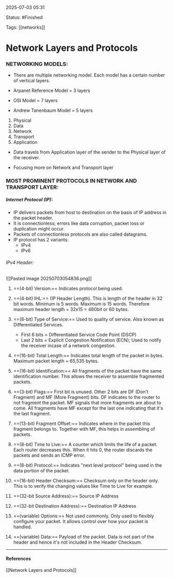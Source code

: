 
2025-07-03 05:31

Status: #Finished 

Tags: [[networks]]

# Network Layers and Protocols

### NETWORKING MODELS:

- There are multiple networking model. Each model has a certain number of vertical layers.

- Arpanet Reference Model = 3 layers
- OSI Model = 7 layers
- Andrew Tanenbaum Model = 5 layers

1. Physical
2. Data
3. Network
4. Transport
5. Application

- Data travels from Application layer of the sender to the Physical layer of the receiver.

- Focusing more on Network and Transport layer

### MOST PROMINENT PROTOCOLS IN NETWORK AND TRANSPORT LAYER:
##### Internet Protocol (IP):

- IP delivers packets from host to destination on the basis of IP address in the packet header.
- It is connectionless; errors like data corruption, packet loss or duplication might occur.
- Packets of connectionless protocols are also called datagrams. 
- IP protocol has 2 variants:
	- IPv4
	- IPv6

###### IPv4 Header:
![[Pasted image 20250703054836.png]]

1. ==(4-bit) Version:== Indicates protocol being used.
2. ==(4-bit) IHL:== (IP Header Length). This is length of the header in 32 bit words. Minimum is 5 words. Maximum is 15 words. Therefore maximum header length = 32x15 = 480bit or 60 bytes.
3. ==(8-bit) Type of Service:== Used to quality of service. Also known as Differentiated Services. 
	- First 6 bits = Differentiated Service Code Point (DSCP)
	- Last 2 bits = Explicit Congestion Notification (ECN); Used to notify the receiver incase of a network congestion.

4. ==(16-bit) Total Length:== Indicates total length of the packet in bytes. Maximum packet length  = 65,535 bytes.
5. ==(16-bit) Identification:== All fragments of the packet have the same Identification number. This allows the receiver to assemble fragmented packets.
6. ==(3-bit) Flags:== First bit is unused. Other 2 bits are DF (Don't Fragment) and MF (More Fragment) bits. DF indicates to the router to not fragment the packet. MF signals that more fragments are about to come. All fragments have MF except for the last one indicating that it's the last fragment.
7. ==(13-bit) Fragment Offset:== Indicates where in the packet this fragment belongs to. Together with MF, this helps in assembling of packets.
8. ==(8-bit) Time to Live:== A counter which limits the life of a packet. Each router decreases this. When it hits 0, the router discards the packets and sends an ICMP error.
9. ==(8-bit) Protocol:== Indicates "next level protocol" being used in the data portion of the packet.
10. ==(16-bit) Header Checksum:== Checksum only on the header only. This is to verify the changing values like Time to Live for example.
11. ==(32-bit Source Address):== Source IP Address
12. ==(32-bit Destination Address):== Destination IP Address
13. ==(variable) Options:== Not used commonly. Only used to flexibly configure your packet. It allows control over how your packet is handled.
14. ==(variable) Data:== Payload of the packet. Data is not part of the header and hence it's not included in the Header Checksum.

______


#### References
[[Network Layers and Protocols]]